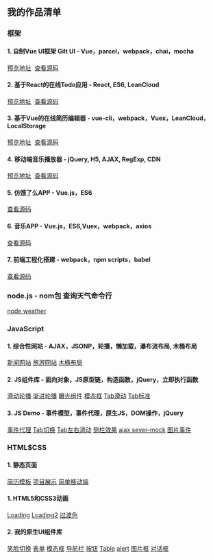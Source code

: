## 我的作品清单

### 框架
#### 1. 自制Vue UI框架 Gilt UI - Vue，parcel，webpack，chai，mocha
[预览地址](https://hungeraibin.github.io/GILTUI/)  [查看源码](https://github.com/hungeraibin/GILTUI)

#### 2. 基于React的在线Todo应用 - React, ES6, LeanCloud
[预览地址](https://hungeraibin.github.io/react-project2/build/index.html)  [查看源码](https://github.com/hungeraibin/react-project2)

#### 3. 基于Vue的在线简历编辑器 - vue-cli，webpack，Vuex，LeanCloud，LocalStorage
[预览地址](https://hungeraibin.github.io/vue-resumer2/dist/#/)  [查看源码](https://github.com/hungeraibin/vue-resumer2)

#### 4. 移动端音乐播放器 - jQuery, H5, AJAX, RegExp, CDN
[预览地址](https://hungeraibin.github.io/NetEaseMusic/)  [查看源码](https://github.com/hungeraibin/NetEaseMusic)

#### 5. 仿饿了么APP - Vue.js，ES6
[查看源码](https://github.com/hungeraibin/vue-element)

#### 6. 音乐APP - Vue.js，ES6,Vuex，webpack，axios
[查看源码](https://github.com/hungeraibin/vue-musicapp)

#### 7. 前端工程化搭建 - webpack，npm scripts，babel
[查看源码](https://github.com/hungeraibin/project-fe)

### node.js - nom包 查询天气命令行
[node weather](https://github.com/hungeraibin/weather)

### JavaScript
#### 1. 综合性网站 - AJAX，JSONP，轮播，懒加载，瀑布流布局, 木桶布局
[新闻网站](https://hungeraibin.github.io/demos/work/waterfall/news.html)
[旅游网站](https://hungeraibin.github.io/demos/work/www/index.html)
[木桶布局](https://hungeraibin.github.io/demos/work/barrellayout/barrel.html)

#### 2. JS组件库 - 面向对象，JS原型链，构造函数，jQuery，立即执行函数
[滑动轮播](https://hungeraibin.github.io/demos/work/moudle/carousel.html)
[渐进轮播](https://hungeraibin.github.io/demos/work/moudle/carousel-fade.html)
[曝光组件](https://hungeraibin.github.io/demos/work/moudle/exposure.html)
[模态框](https://hungeraibin.github.io/demos/work/moudle/modal.html)
[Tab滑动](https://hungeraibin.github.io/demos/work/moudle/tab-slide.html)
[Tab标准](https://hungeraibin.github.io/demos/work/moudle/tab.html)

#### 3. JS Demo - 事件模型，事件代理，原生JS，DOM操作，jQuery
[事件代理](https://hungeraibin.github.io/demos/work/jQuery/task3.html)
[Tab切换](https://hungeraibin.github.io/demos/work/jQuery/task2.html)
[Tab左右滑动](https://hungeraibin.github.io/demos/work/jQuery/tab-slideLR.html)
[侧栏效果](https://hungeraibin.github.io/demos/work/jQuery/task1.html)
[ajax sever-mock](https://hungeraibin.github.io/demos/work/j-ajax/index.html)
[图片事件](https://hungeraibin.github.io/demos/work/event/event3-1.html)

### HTML$CSS
#### 1. 静态页面
[简历模板](https://hungeraibin.github.io/demos/work/resume/resume.html)
[项目展示](https://hungeraibin.github.io/demos/work/resume/project.html)
[简单移动端](https://hungeraibin.github.io/demos/test/flex/phone.html)

#### 1. HTML5和CSS3动画 
[Loading](https://hungeraibin.github.io/demos/work/HTML5CSS3/demo1.html)
[Loading2](https://hungeraibin.github.io/demos/work/HTML5CSS3/demo2.html)
[过渡色](https://hungeraibin.github.io/demos/work/HTML5CSS3/demo0.html)

#### 2. 我的原生UI组件库
[笑脸切换](https://hungeraibin.github.io/demos/work/before/smile.html)
[表单](https://hungeraibin.github.io/demos/work/BFC/task10-2.html)
[模态框](https://hungeraibin.github.io/demos/work/BFC/task10-3.html)
[导航栏](https://hungeraibin.github.io/demos/work/BFC/task10-4.html)
[按钮](https://hungeraibin.github.io/demos/work/CSS8/duty_8-2.html)
[Table](https://hungeraibin.github.io/demos/work/CSS8/duty_8-3.html)
[alert](https://hungeraibin.github.io/demos/work/BFC/task10-1.html)
[图片框](https://hungeraibin.github.io/demos/work/CSS8/duty_8-5.html)
[对话框](https://hungeraibin.github.io/demos/work/before/bubble.html)








